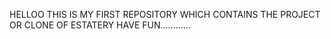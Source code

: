 HELLOO THIS IS MY FIRST REPOSITORY
WHICH CONTAINS THE PROJECT OR CLONE OF ESTATERY
HAVE FUN............


